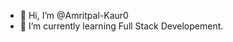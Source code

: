 - 👋 Hi, I’m @Amritpal-Kaur0
- 🌱 I’m currently learning Full Stack Developement.


<!---
Amritpal-Kaur0/Amritpal-Kaur0 is a ✨ special ✨ repository because its `README.md` (this file) appears on your GitHub profile.
You can click the Preview link to take a look at your changes.
--->
